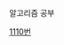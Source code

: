 알고리즘 공부

[1110번](https://github.com/Cms4187/Algorithm/blob/main/BackJoon/Bronze/Number_Cycle.py, "google link")
